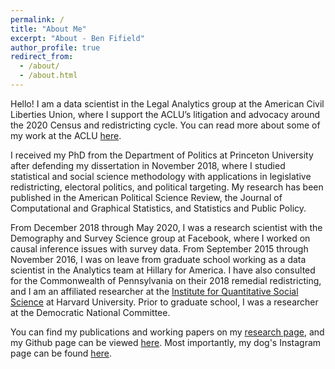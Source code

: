 ```yaml
---
permalink: /
title: "About Me"
excerpt: "About - Ben Fifield"
author_profile: true
redirect_from: 
  - /about/
  - /about.html
---
```


Hello! I am a data scientist in the Legal Analytics group at the American Civil Liberties Union, where I support the ACLU’s litigation and advocacy around the 2020 Census and redistricting cycle. You can read more about some of my work at the ACLU [here](https://www.aclu.org/report/racial-justice-demands-every-vote-counted).

I received my PhD from the Department of Politics at Princeton University after defending my dissertation in November 2018, where I studied statistical and social science methodology with applications in legislative redistricting, electoral politics, and political targeting. My research has been published in the American Political Science Review, the Journal of Computational and Graphical Statistics, and Statistics and Public Policy. 

From December 2018 through May 2020, I was a research scientist with the Demography and Survey Science group at Facebook, where I worked on causal inference issues with survey data. From September 2015 through November 2016, I was on leave from graduate school working as a data scientist in the Analytics team at Hillary for America. I have also consulted for the Commonwealth of Pennsylvania on their 2018 remedial redistricting, and I am an affiliated researcher at the [Institute for Quantitative Social Science](https://www.iq.harvard.edu/) at Harvard University. Prior to graduate school, I was a researcher at the Democratic National Committee.

You can find my publications and working papers on my [research page](/research/), and my Github page can be viewed [here](https://github.com/bfifield). Most importantly, my dog's Instagram page can be found [here](https://www.instagram.com/handsomecharliepup/).

